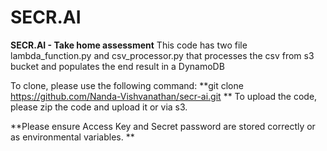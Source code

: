 # SECR.AI
**SECR.AI - Take home assessment**
This code has two file lambda_function.py and csv_processor.py that processes the csv from s3 bucket and populates the end result in a DynamoDB

To clone, please use the following command:
**git clone https://github.com/Nanda-Vishvanathan/secr-ai.git
**
To upload the code, 
please zip the code and upload it or via s3.

**Please ensure Access Key and Secret password are stored correctly or as environmental variables.
**
